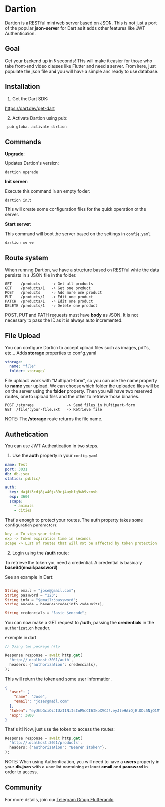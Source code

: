 # Dartion

Dartion is a RESTful mini web server based on JSON.
This is not just a port of the popular **json-server** for Dart as it adds other features like JWT Authentication.

## Goal

Get your backend up in 5 seconds!
This will make it easier for those who take front-end video classes like Flutter and need a server.
From here, just populate the json file and you will have a simple and ready to use database.

## Installation

1. Get the Dart SDK:

https://dart.dev/get-dart

2. Activate Dartion using pub:

```
 pub global activate dartion
```

## Commands

**Upgrade**:

Updates Dartion's version:

```
dartion upgrade
```

**Init server**:

Execute this command in an empty folder:

```
dartion init
```

This will create some configuration files for the quick operation of the server.

**Start server**:

This command will boot the server based on the settings in `config.yaml`.

```
dartion serve
```

## Route system

When running Dartion, we have a structure based on RESTful while the data persists in a JSON file in the folder.

```
GET    /products     -> Get all products
GET    /products/1   -> Get one product
POST   /products     -> Add more one product
PUT    /products/1   -> Edit one product
PATCH  /products/1   -> Edit one product
DELETE /products/1   -> Delete one product
```

POST, PUT and PATH requests must have **body** as JSON. It is not necessary to pass the ID as it is always auto incremented.

## File Upload

You can configure Dartion to accept upload files such as images, pdf's, etc...
Adds **storage** properties to config.yaml
```yaml
storage:
  name: "file"
  folder: storage/
```

File uploads work with "Multipart-form", so you can use the name property to **name** your upload.
We can choose which folder the uploaded files will be on the server using the **folder** property.
Then you will have two reserved routes, one to upload files and the other to retrieve those binaries.
```
POST /storage               -> Send files in Multipart-form
GET  /file/:your-file.ext   -> Retrieve file 
```

NOTE: The **/storage** route returns the file name.



## Authetication

You can use JWT Authentication in two steps.

1. Use the **auth** property in your `config.yaml`

```yaml
name: Test
port: 3031
db: db.json
statics: public/

auth:
  key: dajdi3cdj8jw40jv89cj4uybfg9wh9vcnvb
  exp: 3600
  scape:
    - animals
    - cities
```

That's enough to protect your routes.
The auth property takes some configuration parameters:

```yaml
key -> To sign your token
exp -> Token expiration time in seconds
scape -> List of routes that will not be affected by token protection
```

2. Login using the **/auth** route:

To retrieve the token you need a credential.
A credential is basically **base64(email:password)**

See an example in Dart:

```dart

String email = "jose@gmail.com";
String password = "123";
String info = "$email:$password";
String encode = base64Encode(info.codeUnits);

String credencials = "Basic $encode";

```

You can now make a GET request to **/auth**, passing the **credentials** in the `authorization` header.

exemple in dart

```dart
// Using the package http

Response response = await http.get(
  'http://localhost:3031/auth',
  headers: {'authorization': credencials},
);
```

This will return the token and some user information.

```json
{
  "user": {
    "name": "Jose",
    "email": "jose@gmail.com"
  },
  "token": "eyJhbGciOiJIUzI1NiIsInR5cCI6IkpXVCJ9.eyJleHAiOjE1ODc5NjQ1MTAsImlhdCI6MTU4Nzk2MDkxMCwiaXNzIjoiZGFydGlvIiwic3ViIjoibnVsbCJ9.5AeEIpYeu04fKINg6e8Ic5fpT0-KyZH8yPLOO6HoLVA",
  "exp": 3600
}
```

That's it! Now, just use the token to access the routes:

```dart
Response response = await http.get(
  'http://localhost:3031/products',
  headers: {'authorization': "Bearer $token"},
);
```

NOTE: When using Authentication, you will need to have a **users** property in your **db.json** with a user list containing at least **email** and **password** in order to access.

## Community

For more details, join our [Telegram Group Flutterando](https://t.me/flutterando)
